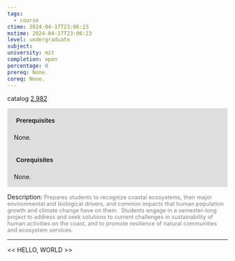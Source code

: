 ```yaml
---
tags:
  - course
ctime: 2024-04-17T23:06:23
mstime: 2024-04-17T23:06:23
level: undergraduate
subject: 
university: mit
completion: open
percentage: 0
prereq: None.
coreq: None.
---
```


catalog [2.982](http://student.mit.edu/catalog/m2c.html#2.982)

<span style="display: block; padding: 15px; background-color: rgb(100, 100, 100, 0.2);"><font id="m_prereq1957_0" style="display: block; font-family: Arial, sans-serif; font-weight: bold; padding: 5px">Prerequisites</font><br><span id="prereq1957_0">None.</span></span>
<span style="display: block; padding: 15px; background-color: rgb(100, 100, 100, 0.2);"><font id="m_coreq1957_0" style="display: block; font-family: Arial, sans-serif; font-weight: bold; padding: 5px">Corequisites</font><br><span id="coreq1957_0">None.</span></span>

<font style="">Description:</font>
<font style="color: grey; font-size: 0.8rem;">Prepares students to recognize coastal ecosystems, their major environmental and biological drivers, and common impacts that human population growth and climate change have on them.  Students engage in a semester-long project to address and seek solutions to current challenges in sustainability of human activities on the coast, and to promote resilience of natural communities and ecosystem services.</font>



---

<< HELLO, WORLD >>
